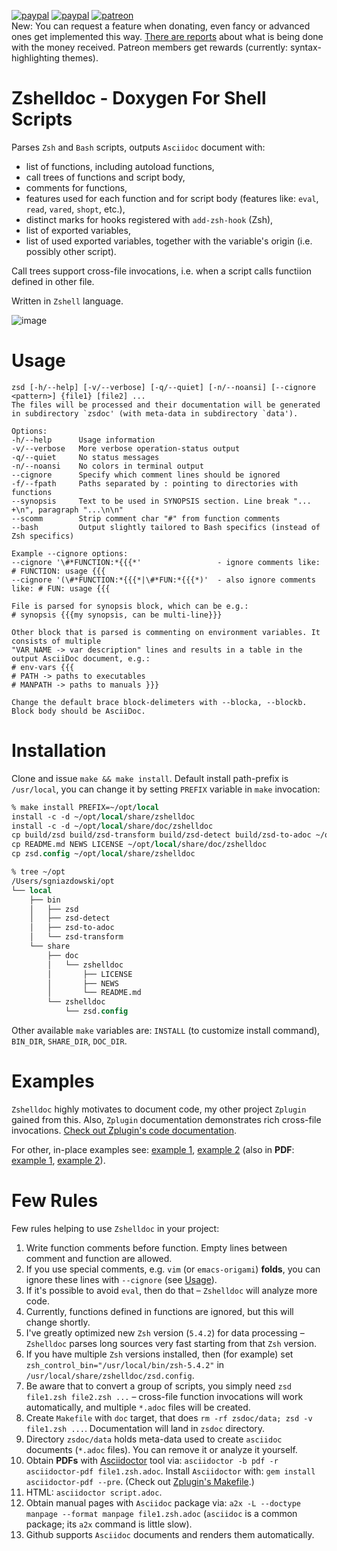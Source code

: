 [![paypal](https://img.shields.io/badge/-Donate-yellow.svg?longCache=true&style=for-the-badge)](https://www.paypal.me/ZdharmaInitiative)
[![paypal](https://www.paypalobjects.com/en_US/i/btn/btn_donate_LG.gif)](https://www.paypal.com/cgi-bin/webscr?cmd=_s-xclick&hosted_button_id=D54B3S7C6HGME)
[![patreon](https://img.shields.io/badge/-Patreon-orange.svg?longCache=true&style=for-the-badge)](https://www.patreon.com/psprint)
<br/>New: You can request a feature when donating, even fancy or advanced ones get implemented this way.
[There are reports](DONATIONS.md) about what is being done with the money received. Patreon members get rewards
(currently: syntax-highlighting themes).

# Zshelldoc - Doxygen For Shell Scripts

Parses `Zsh` and `Bash` scripts, outputs `Asciidoc` document with:

- list of functions, including autoload functions,
- call trees of functions and script body,
- comments for functions,
- features used for each function and for script body (features like: `eval`, `read`, `vared`, `shopt`, etc.),
- distinct marks for hooks registered with `add-zsh-hook` (Zsh),
- list of exported variables,
- list of used exported variables, together with the variable's origin (i.e. possibly other script).

Call trees support cross-file invocations, i.e. when a script calls functiion defined in other file.

Written in `Zshell` language.

![image](https://raw.githubusercontent.com/zdharma/zshelldoc/images/env_feat_demo.png)

# Usage

```
zsd [-h/--help] [-v/--verbose] [-q/--quiet] [-n/--noansi] [--cignore <pattern>] {file1} [file2] ...
The files will be processed and their documentation will be generated
in subdirectory `zsdoc' (with meta-data in subdirectory `data').

Options:
-h/--help      Usage information
-v/--verbose   More verbose operation-status output
-q/--quiet     No status messages
-n/--noansi    No colors in terminal output
--cignore      Specify which comment lines should be ignored
-f/--fpath     Paths separated by : pointing to directories with functions
--synopsis     Text to be used in SYNOPSIS section. Line break "... +\n", paragraph "...\n\n"
--scomm        Strip comment char "#" from function comments
--bash         Output slightly tailored to Bash specifics (instead of Zsh specifics)

Example --cignore options:
--cignore '\#*FUNCTION:*{{{*'                 - ignore comments like: # FUNCTION: usage {{{
--cignore '(\#*FUNCTION:*{{{*|\#*FUN:*{{{*)'  - also ignore comments like: # FUN: usage {{{

File is parsed for synopsis block, which can be e.g.:
# synopsis {{{my synopsis, can be multi-line}}}

Other block that is parsed is commenting on environment variables. It consists of multiple
"VAR_NAME -> var description" lines and results in a table in the output AsciiDoc document, e.g.:
# env-vars {{{
# PATH -> paths to executables
# MANPATH -> paths to manuals }}}

Change the default brace block-delimeters with --blocka, --blockb. Block body should be AsciiDoc.
```

# Installation

Clone and issue `make && make install`. Default install path-prefix is `/usr/local`, you can change it by setting
`PREFIX` variable in `make` invocation:

```SystemVerilog
% make install PREFIX=~/opt/local
install -c -d ~/opt/local/share/zshelldoc
install -c -d ~/opt/local/share/doc/zshelldoc
cp build/zsd build/zsd-transform build/zsd-detect build/zsd-to-adoc ~/opt/local/bin
cp README.md NEWS LICENSE ~/opt/local/share/doc/zshelldoc
cp zsd.config ~/opt/local/share/zshelldoc

% tree ~/opt
/Users/sgniazdowski/opt
└── local
    ├── bin
    │   ├── zsd
    │   ├── zsd-detect
    │   ├── zsd-to-adoc
    │   └── zsd-transform
    └── share
        ├── doc
        │   └── zshelldoc
        │       ├── LICENSE
        │       ├── NEWS
        │       └── README.md
        └── zshelldoc
            └── zsd.config
```

Other available `make` variables are: `INSTALL` (to customize install command), `BIN_DIR`, `SHARE_DIR`, `DOC_DIR`.

# Examples

`Zshelldoc` highly motivates to document code, my other project `Zplugin` gained from this. Also, `Zplugin`
documentation demonstrates rich cross-file invocations.
[Check out Zplugin's code documentation](https://github.com/zdharma-continuum/zinit/tree/master/zsdoc).

For other, in-place examples see:
[example 1](https://github.com/zdharma/zshelldoc/blob/master/examples/zsh-syntax-highlighting.zsh.adoc),
[example 2](https://github.com/zdharma/zshelldoc/blob/master/examples/zsh-autosuggestions.zsh.adoc) (also in **PDF**:
[example 1](https://raw.githubusercontent.com/zdharma/zshelldoc/master/examples/zsh-syntax-highlighting.zsh.pdf),
[example 2](https://raw.githubusercontent.com/zdharma/zshelldoc/master/examples/zsh-autosuggestions.zsh.pdf)).

# Few Rules

Few rules helping to use `Zshelldoc` in your project:

1. Write function comments before function. Empty lines between comment and function are allowed.
1. If you use special comments, e.g. `vim` (or `emacs-origami`) **folds**, you can ignore these lines with `--cignore`
   (see [Usage](https://github.com/zdharma/zshelldoc#usage)).
1. If it's possible to avoid `eval`, then do that – `Zshelldoc` will analyze more code.
1. Currently, functions defined in functions are ignored, but this will change shortly.
1. I've greatly optimized new `Zsh` version (`5.4.2`) for data processing – `Zshelldoc` parses long sources very fast
   starting from that `Zsh` version.
1. If you have multiple `Zsh` versions installed, then (for example) set `zsh_control_bin="/usr/local/bin/zsh-5.4.2"` in
   `/usr/local/share/zshelldoc/zsd.config`.
1. Be aware that to convert a group of scripts, you simply need `zsd file1.zsh file2.zsh ...` – cross-file function
   invocations will work automatically, and multiple `*.adoc` files will be created.
1. Create `Makefile` with `doc` target, that does `rm -rf zsdoc/data; zsd -v file1.zsh ...`. Documentation will land in
   `zsdoc` directory.
1. Directory `zsdoc/data` holds meta-data used to create `asciidoc` documents (`*.adoc` files). You can remove it or
   analyze it yourself.
1. Obtain **PDFs** with [Asciidoctor](http://asciidoctor.org/) tool via:
   `asciidoctor -b pdf -r asciidoctor-pdf file1.zsh.adoc`. Install `Asciidoctor` with:
   `gem install asciidoctor-pdf --pre`. (Check out
   [Zplugin's Makefile](https://github.com/zdharma-continuum/zinit/blob/master/zsdoc/Makefile).)
1. HTML: `asciidoctor script.adoc`.
1. Obtain manual pages with `Asciidoc` package via: `a2x -L --doctype manpage --format manpage file1.zsh.adoc`
   (`asciidoc` is a common package; its `a2x` command is little slow).
1. Github supports `Asciidoc` documents and renders them automatically.
